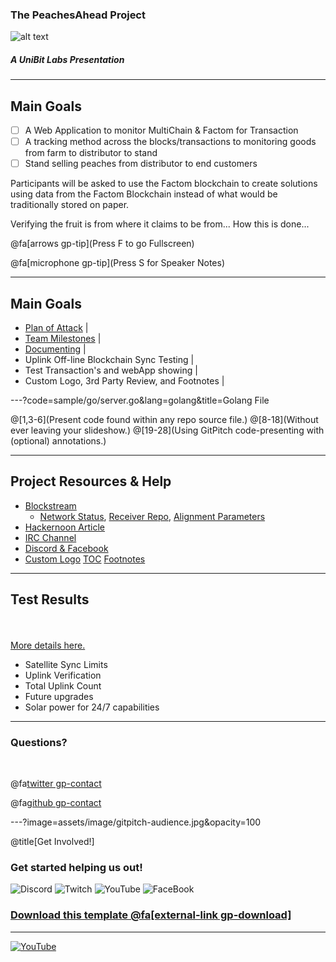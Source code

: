### The PeachesAhead Project

![alt text](https://image.ibb.co/dPnWL8/giphy.gif "Logo")

##### A UniBit Labs Presentation 

---

## Main Goals

- [ ] A Web Application to monitor MultiChain & Factom for Transaction
- [ ] A tracking method across the blocks/transactions to monitoring goods from farm to distributor to stand
- [ ] Stand selling peaches from distributor to end customers

Participants will be asked to use the Factom blockchain to create solutions using data from the Factom Blockchain instead of what would be traditionally stored on paper.

Verifying the fruit is from where it claims to be from...
How this is done...

@fa[arrows gp-tip](Press F to go Fullscreen)

@fa[microphone gp-tip](Press S for Speaker Notes)

---

## Main Goals

- [Plan of Attack](https://hackernoon.com/building-your-own-bitcoin-satellite-node-6061d3c93e7) |
- [Team Milestones](https://medium.com/@notgrubles/building-your-own-bitcoin-satellite-node-part-2-software-installation-a94a0b85d089) |
- [Documenting](https://hackernoon.com/building-your-own-bitcoin-satellite-node-part-3-dish-alignment-1306b4c21326) |
- Uplink Off-line Blockchain Sync Testing |
- Test Transaction's and webApp showing |
- Custom Logo, 3rd Party Review, and Footnotes |

---?code=sample/go/server.go&lang=golang&title=Golang File

@[1,3-6](Present code found within any repo source file.)
@[8-18](Without ever leaving your slideshow.)
@[19-28](Using GitPitch code-presenting with (optional) annotations.)

---

## Project Resources & Help

- [Blockstream](https://github.com/gitpitch/gitpitch/wiki/Code-Presenting)
  + [Network Status](https://github.com/gitpitch/gitpitch/wiki/Code-Delimiter-Slides), [Receiver Repo](https://github.com/gitpitch/gitpitch/wiki/Code-Slides), [Alignment Parameters](https://github.com/gitpitch/gitpitch/wiki/GIST-Slides) 
- [Hackernoon Article](https://github.com/gitpitch/gitpitch/wiki/Slideshow-Custom-CSS)
- [IRC Channel](https://github.com/gitpitch/gitpitch/wiki/Background-Setting)
- [Discord & Facebook](https://github.com/gitpitch/gitpitch/wiki/Image-Slides#background)
- [Custom Logo](https://github.com/gitpitch/gitpitch/wiki/Logo-Setting) [TOC](https://github.com/gitpitch/gitpitch/wiki/Table-of-Contents) [Footnotes](https://github.com/gitpitch/gitpitch/wiki/Footnote-Setting)

---

## Test Results

<br>
<div class="left">
    <i class="fa fa-user-secret fa-5x" aria-hidden="true"> </i><br>
    <a href="https://gitpitch.com/pro-features" class="pro-link">
    More details here.</a>
</div>
<div class="right">
    <ul>
        <li>Satellite Sync Limits</li>
        <li>Uplink Verification</li>
        <li>Total Uplink Count</li>
        <li>Future upgrades</li>
        <li>Solar power for 24/7 capabilities</li>
    </ul>
</div>

---

### Questions?

<br>

@fa[twitter gp-contact](@Unibitlabs)

@fa[github gp-contact](UniBitLabs)


---?image=assets/image/gitpitch-audience.jpg&opacity=100

@title[Get Involved!]

### Get started helping us out!

![Discord](https://github.com/unibitlabs/vigilant-barnacle/blob/master/assets/image/discord.png?raw=true)
![Twitch](https://github.com/unibitlabs/vigilant-barnacle/blob/master/assets/image/twitch.png?raw=true)
![YouTube](https://github.com/unibitlabs/vigilant-barnacle/blob/master/assets/image/youtube.png?raw=true)
![FaceBook](https://github.com/unibitlabs/vigilant-barnacle/blob/master/assets/image/find-us-on-facebook.png?raw=true)

### [Download this template @fa[external-link gp-download]](https://gitpitch.com/template/download/black)

---

[![YouTube](http://img.youtube.com/vi/c691Myl8sA/0.jpg)](http://www.youtube.com/watch?v=c691Myl8sA)

